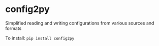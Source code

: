 
# config2py
Simplified reading and writing configurations from various sources and formats


To install:	```pip install config2py```
